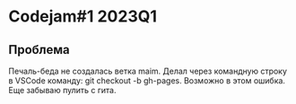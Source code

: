 # Codejam#1 2023Q1

## Проблема
Печаль-беда не создалась ветка maim. Делал через командную строку в VSCode команду: git checkout -b gh-pages. Возможно в этом ошибка. Еще забываю пулить с гита.